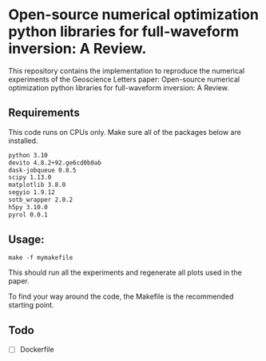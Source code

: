 # Open-source numerical optimization python libraries for full-waveform inversion: A Review.
This repository contains the implementation to reproduce the numerical experiments of the Geoscience Letters paper: Open-source numerical optimization python
libraries for full-waveform inversion: A Review.

## Requirements

This code runs on CPUs only. Make sure all of the packages below are installed.
```bash
python 3.10
devito 4.8.2+92.ge6cd0b0ab
dask-jobqueue 0.8.5
scipy 1.13.0
matplotlib 3.8.0
segyio 1.9.12
sotb_wrapper 2.0.2
h5py 3.10.0
pyrol 0.0.1
```
## Usage: 
```
make -f mymakefile
```
This should run all the experiments and regenerate all plots used in the paper. 

To find your way around the code, the Makefile is the recommended starting point. 

## Todo

- [ ] Dockerfile   
